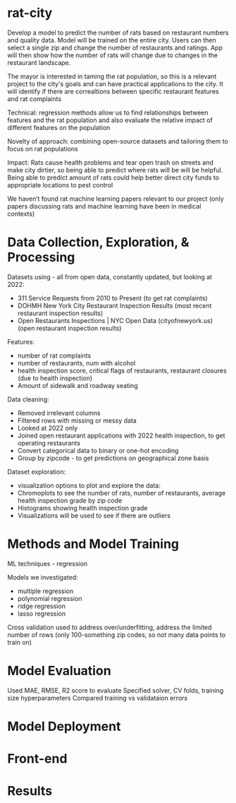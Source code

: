 # rat-city
Develop a model to predict the number of rats based on restaurant numbers and quality data. Model will be trained on the entire city. Users can then select a single zip and change the number of restaurants and ratings. App will then show how the number of rats will change due to changes in the restaurant landscape.

The mayor is interested in taming the rat population, so this is a relevant project to the city's goals and can have practical applications to the city. It will identify if there are correaltions between specific restaurant features and rat complaints

Technical: regression methods allow us to find relationships between features and the rat population and also evaluate the relative impact of different features on the population

Novelty of approach: combining open-source datasets and tailoring them to focus on rat populations

Impact: Rats cause health problems and tear open trash on streets and make city dirtier, so being able to predict where rats will be will be helpful. Being able to predict amount of rats could help better direct city funds to appropriate locations to pest control

We haven’t found rat machine learning papers relevant to our project (only papers discussing rats and machine learning have been in medical contexts)

# Data Collection, Exploration, & Processing
Datasets using - all from open data, constantly updated, but looking at 2022:
- 311 Service Requests from 2010 to Present (to get rat complaints)
- DOHMH New York City Restaurant Inspection Results (most recent restaurant inspection results)
- Open Restaurants Inspections | NYC Open Data (cityofnewyork.us) (open restaurant inspection results)

Features:
- number of rat complaints 
- number of restaurants, num with alcohol
- health inspection score, critical flags of restaurants, restaurant closures (due to health inspection)
- Amount of sidewalk and roadway seating

Data cleaning:
- Removed irrelevant columns
- Filtered rows with missing or messy data
- Looked at 2022 only
- Joined open restaurant applications with 2022 health inspection, to get operating restaurants
- Convert categorical data to binary or one-hot encoding
- Group by zipcode - to get predictions on geographical zone basis

Dataset exploration:
- visualization options to plot and explore the data:
- Chromoplots to see the number of rats, number of restaurants, average health inspection grade by zip code
- Histograms showing health inspection grade
- Visualizations will be used to see if there are outliers 

# Methods and Model Training
ML techniques - regression

Models we investigated:
- multiple regression
- polynomial regression
- ridge regression
- lasso regression

Cross validation used to address over/underfitting, address the limited number of rows (only 100-something zip codes, so not many data points to train on)

# Model Evaluation
Used MAE, RMSE, R2 score to evaluate
Specified solver, CV folds, training size hyperparameters
Compared training vs validataion errors

# Model Deployment

# Front-end

# Results

